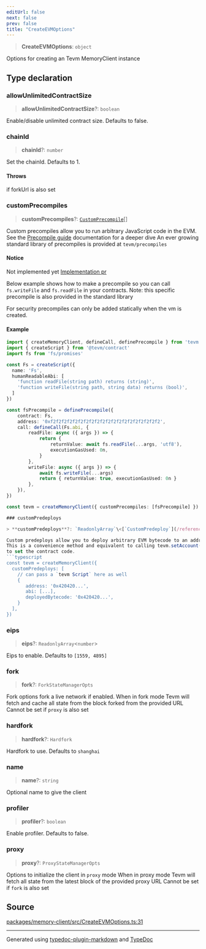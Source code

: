 ```yaml
---
editUrl: false
next: false
prev: false
title: "CreateEVMOptions"
---
```


> **CreateEVMOptions**: `object`

Options for creating an Tevm MemoryClient instance

## Type declaration

### allowUnlimitedContractSize

> **allowUnlimitedContractSize**?: `boolean`

Enable/disable unlimited contract size. Defaults to false.

### chainId

> **chainId**?: `number`

Set the chainId. Defaults to 1.

#### Throws

if forkUrl is also set

### customPrecompiles

> **customPrecompiles**?: [`CustomPrecompile`](/reference/tevm/memory-client/type-aliases/customprecompile/)[]

Custom precompiles allow you to run arbitrary JavaScript code in the EVM.
See the [Precompile guide](https://todo.todo) documentation for a deeper dive
An ever growing standard library of precompiles is provided at `tevm/precompiles`

#### Notice

Not implemented yet [Implementation pr](https://github.com/evmts/tevm-monorepo/pull/728/files)

Below example shows how to make a precompile so you can call `fs.writeFile` and `fs.readFile` in your contracts.
Note: this specific precompile is also provided in the standard library

For security precompiles can only be added statically when the vm is created.

#### Example

```ts
import { createMemoryClient, defineCall, definePrecompile } from 'tevm'
import { createScript } from '@tevm/contract'
import fs from 'fs/promises'

const Fs = createScript({
  name: 'Fs',
  humanReadableAbi: [
    'function readFile(string path) returns (string)',
    'function writeFile(string path, string data) returns (bool)',
  ]
})

const fsPrecompile = definePrecompile({
	contract: Fs,
	address: '0xf2f2f2f2f2f2f2f2f2f2f2f2f2f2f2f2f2f2f2f2',
	call: defineCall(Fs.abi, {
		readFile: async ({ args }) => {
			return {
				returnValue: await fs.readFile(...args, 'utf8'),
				executionGasUsed: 0n,
			}
		},
		writeFile: async ({ args }) => {
			await fs.writeFile(...args)
			return { returnValue: true, executionGasUsed: 0n }
		},
	}),
})

const tevm = createMemoryClient({ customPrecompiles: [fsPrecompile] })

### customPredeploys

> **customPredeploys**?: `ReadonlyArray`\<[`CustomPredeploy`](/reference/tevm/memory-client/type-aliases/custompredeploy/)\<`any`, `any`\>\>

Custom predeploys allow you to deploy arbitrary EVM bytecode to an address.
This is a convenience method and equivalent to calling tevm.setAccount() manually
to set the contract code.
```typescript
const tevm = createMemoryClient({
  customPredeploys: [
    // can pass a `tevm Script` here as well
    {
       address: '0x420420...',
       abi: [...],
       deployedBytecode: '0x420420...',
    }
  ],
})
```

### eips

> **eips**?: `ReadonlyArray`\<`number`\>

Eips to enable. Defaults to `[1559, 4895]`

### fork

> **fork**?: `ForkStateManagerOpts`

Fork options fork a live network if enabled.
When in fork mode Tevm will fetch and cache all state from the block forked from the provided URL
Cannot be set if `proxy` is also set

### hardfork

> **hardfork**?: `Hardfork`

Hardfork to use. Defaults to `shanghai`

### name

> **name**?: `string`

Optional name to give the client

### profiler

> **profiler**?: `boolean`

Enable profiler. Defaults to false.

### proxy

> **proxy**?: `ProxyStateManagerOpts`

Options to initialize the client in `proxy` mode
When in proxy mode Tevm will fetch all state from the latest block of the provided proxy URL
Cannot be set if `fork` is also set

## Source

[packages/memory-client/src/CreateEVMOptions.ts:31](https://github.com/evmts/tevm-monorepo/blob/main/packages/memory-client/src/CreateEVMOptions.ts#L31)

***
Generated using [typedoc-plugin-markdown](https://www.npmjs.com/package/typedoc-plugin-markdown) and [TypeDoc](https://typedoc.org/)
